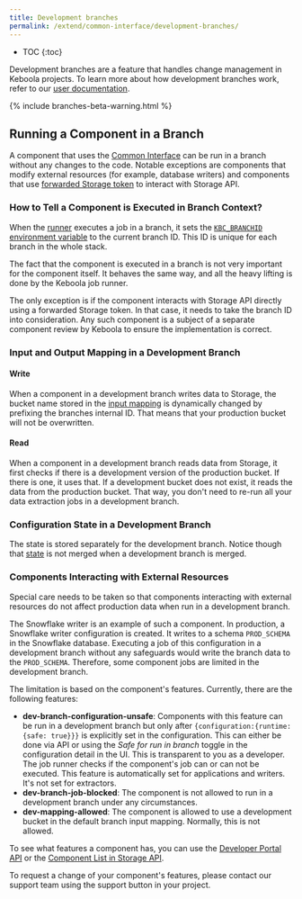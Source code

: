 ```yaml
---
title: Development branches
permalink: /extend/common-interface/development-branches/
---
```


* TOC
{:toc}

Development branches are a feature that handles change management in Keboola projects. To learn more about how development branches work, refer to our [user documentation](https://help.keboola.com/components/branches/). 

{% include branches-beta-warning.html %}

## Running a Component in a Branch

A component that uses the [Common Interface](/extend/common-interface/) can be run in a branch without any changes to the code. Notable exceptions are components that modify external resources (for example, database writers) and components that use [forwarded Storage token](/extend/common-interface/environment/#environment-variables) to interact with Storage API. 

### How to Tell a Component is Executed in Branch Context?

When the [runner](/extend/docker-runner/) executes a job in a branch, it sets the [`KBC_BRANCHID` environment variable](/extend/common-interface/environment/#environment-variables) to the current branch ID. This ID is unique for each branch in the whole stack. 

The fact that the component is executed in a branch is not very important for the component itself. It behaves the same way, and all the heavy lifting is done by the Keboola job runner. 

The only exception is if the component interacts with Storage API directly using a forwarded Storage token. In that case, it needs to take the branch ID into consideration. Any such component is a subject of a separate component review by Keboola to ensure the implementation is correct.  

### Input and Output Mapping in a Development Branch

#### Write

When a component in a development branch writes data to Storage, the bucket name stored in the [input mapping](/extend/component/tutorial/input-mapping/) is dynamically changed by prefixing the branches internal ID. That means that your production bucket will not be overwritten.

#### Read

When a component in a development branch reads data from Storage, it first checks if there is a development version of the production bucket. If there is one, it uses that. If a development bucket does not exist, it reads the data from the production bucket. That way, you don't need to re-run all your data extraction jobs in a development branch.

### Configuration State in a Development Branch

The state is stored separately for the development branch. Notice though that [state](/integrate/storage/api/configurations/#state) is not merged when a development branch is merged. 

### Components Interacting with External Resources

Special care needs to be taken so that components interacting with external resources do not affect production data when run in a development branch. 

The Snowflake writer is an example of such a component. In production, a Snowflake writer configuration is created. It writes to a schema `PROD_SCHEMA` in the Snowflake database. Executing a job of this configuration in a development branch without any safeguards would write the branch data to the `PROD_SCHEMA`. Therefore, some component jobs are limited in the development branch. 

The limitation is based on the component's features. Currently, there are the following features:

* **dev-branch-configuration-unsafe**: Components with this feature can be run in a development branch but only after `{configuration:{runtime: {safe: true}}}` is explicitly set in the configuration. This can either be done via API or using the *Safe for run in branch* toggle in the configuration detail in the UI. This is transparent to you as a developer. The job runner checks if the component's job can or can not be executed. This feature is automatically set for applications and writers. It's not set for extractors. 
* **dev-branch-job-blocked**: The component is not allowed to run in a development branch under any circumstances.
* **dev-mapping-allowed**: The component is allowed to use a development bucket in the default branch input mapping. Normally, this is not allowed. 

To see what features a component has, you can use the [Developer Portal API](https://kebooladeveloperportal.docs.apiary.io/#reference/0/public-api/get-app-detail) or the [Component List in Storage API](https://keboola.docs.apiary.io/#reference/miscellaneous/api-index/component-list). 

To request a change of your component's features, please contact our support team using the support button in your project. 
